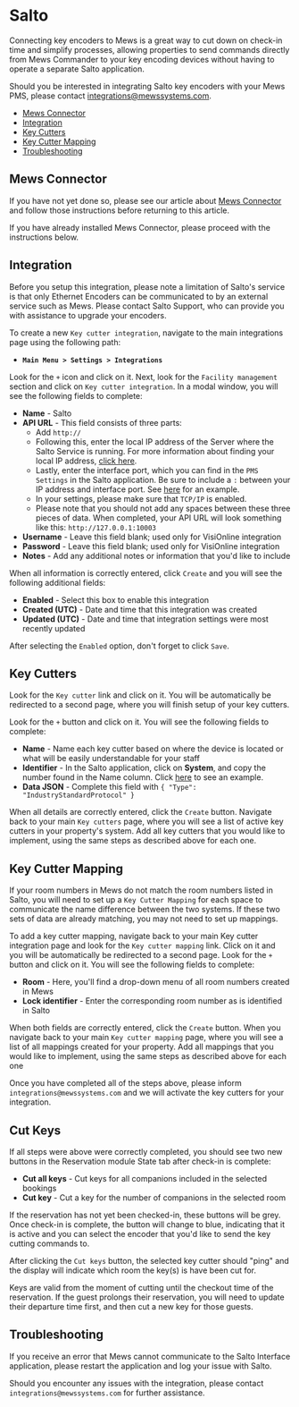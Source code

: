 # Salto

Connecting key encoders to Mews is a great way to cut down on check-in time and simplify processes, allowing properties to send commands directly from Mews Commander to your key encoding devices without having to operate a separate Salto application.

Should you be interested in integrating Salto key encoders with your Mews PMS, please contact integrations@mewssystems.com.

* [Mews Connector](salto.md#mews-connector)
* [Integration](salto.md#integration)
* [Key Cutters](salto.md#key-cutters)
* [Key Cutter Mapping](salto.md#key-cutter-mapping)
* [Troubleshooting](salto.md#troubleshooting)

## Mews Connector

If you have not yet done so, please see our article about [Mews Connector](https://mews-systems.gitbooks.io/commander-guide/content/settings/integrations/create-an-integration/facility-management/mews-connector.html) and follow those instructions before returning to this article.

If you have already installed Mews Connector, please proceed with the instructions below.

## Integration

Before you setup this integration, please note a limitation of Salto's service is that only Ethernet Encoders can be communicated to by an external service such as Mews. Please contact Salto Support, who can provide you with assistance to upgrade your encoders.

To create a new `Key cutter integration`, navigate to the main integrations page using the following path:

* **`Main Menu > Settings > Integrations`**

Look for the `+` icon and click on it. Next, look for the `Facility management` section and click on `Key cutter integration`. In a modal window, you will see the following fields to complete:

* **Name** - Salto
* **API URL** - This field consists of three parts:
  * Add `http://`
  * Following this, enter the local IP address of the Server where the Salto Service is running. For more information about finding your local IP address, [click here](https://support.microsoft.com/en-us/help/15291/windows-find-pc-ip-address). 
  * Lastly, enter the interface port, which you can find in the `PMS Settings` in the Salto application. Be sure to include a `:` between your IP address and interface port. See [here](https://raw.githubusercontent.com/MewsSystems/gitbook-guide/master/assets/Salto1.png) for an example.
  * In your settings, please make sure that `TCP/IP` is enabled. 
  * Please note that you should not add any spaces between these three pieces of data. When completed, your API URL will look something like this: `http://127.0.0.1:10003`
* **Username** - Leave this field blank; used only for VisiOnline integration
* **Password** - Leave this field blank; used only for VisiOnline integration
* **Notes** - Add any additional notes or information that you'd like to include

When all information is correctly entered, click `Create` and you will see the following additional fields:

* **Enabled** - Select this box to enable this integration
* **Created \(UTC\)** - Date and time that this integration was created
* **Updated \(UTC\)** - Date and time that integration settings were most recently updated

After selecting the `Enabled` option, don't forget to click `Save`.

## Key Cutters

Look for the `Key cutter` link and click on it. You will be automatically be redirected to a second page, where you will finish setup of your key cutters.

Look for the `+` button and click on it. You will see the following fields to complete:

* **Name** - Name each key cutter based on where the device is located or what will be easily understandable for your staff
* **Identifier** - In the Salto application, click on **System**, and copy the number found in the Name column. Click [here](https://raw.githubusercontent.com/MewsSystems/gitbook-guide/master/assets/Salto2.png) to see an example. 
* **Data JSON** - Complete this field with `{ "Type": "IndustryStandardProtocol" }`

When all details are correctly entered, click the `Create` button. Navigate back to your main `Key cutters` page, where you will see a list of active key cutters in your property's system. Add all key cutters that you would like to implement, using the same steps as described above for each one.

## Key Cutter Mapping

If your room numbers in Mews do not match the room numbers listed in Salto, you will need to set up a `Key Cutter Mapping` for each space to communicate the name difference between the two systems. If these two sets of data are already matching, you may not need to set up mappings.

To add a key cutter mapping, navigate back to your main Key cutter integration page and look for the `Key cutter mapping` link. Click on it and you will be automatically be redirected to a second page. Look for the `+` button and click on it. You will see the following fields to complete:

* **Room** - Here, you'll find a drop-down menu of all room numbers created in Mews
* **Lock identifier** - Enter the corresponding room number as is identified in Salto

When both fields are correctly entered, click the `Create` button. When you navigate back to your main `Key cutter mapping` page, where you will see a list of all mappings created for your property. Add all mappings that you would like to implement, using the same steps as described above for each one

Once you have completed all of the steps above, please inform `integrations@mewssystems.com` and we will activate the key cutters for your integration.

## Cut Keys

If all steps were above were correctly completed, you should see two new buttons in the Reservation module State tab after check-in is complete:

* **Cut all keys** - Cut keys for all companions included in the selected bookings
* **Cut key** - Cut a key for the number of companions in the selected room

If the reservation has not yet been checked-in, these buttons will be grey. Once check-in is complete, the button will change to blue, indicating that it is active and you can select the encoder that you'd like to send the key cutting commands to.

After clicking the `Cut keys` button, the selected key cutter should "ping" and the display will indicate which room the key\(s\) is have been cut for.

Keys are valid from the moment of cutting until the checkout time of the reservation. If the guest prolongs their reservation, you will need to update their departure time first, and then cut a new key for those guests.

## Troubleshooting

If you receive an error that Mews cannot communicate to the Salto Interface application, please restart the application and log your issue with Salto.

Should you encounter any issues with the integration, please contact `integrations@mewssystems.com` for further assistance.

